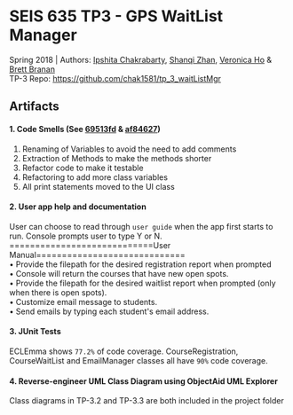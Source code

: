 # SEIS 635 TP3 - GPS WaitList Manager
Spring 2018 | Authors:
<a href="https://github.com/chak1581">Ipshita Chakrabarty</a>, <a href="https://github.com/zhan7829">Shanqi Zhan</a>, <a href="https://github.com/hoveronica">Veronica Ho</a> & <a href="https://github.com/brananbrett">Brett Branan</a>  
TP-3 Repo: https://github.com/chak1581/tp_3_waitListMgr

## Artifacts
#### 1. Code Smells (See <a href="https://github.com/chak1581/tp_3_waitListMgr/commit/69513fdfba329fc314929bcacb44614fbdc5d691">69513fd</a> & <a href="https://github.com/chak1581/tp_3_waitListMgr/commit/af84627b50a972c76641456426b513b477b4fec2">af84627</a>)
1. Renaming of Variables to avoid the need to add comments
2. Extraction of Methods to make the methods shorter
3. Refactor code to make it testable
4. Refactoring to add more class variables
5. All print statements moved to the UI class  

#### 2. User app help and documentation
User can choose to read through `user guide` when the app first starts to run. Console prompts user to type Y or N. 
============================User Manual=============================  
• Provide the filepath for the desired registration report when prompted     
• Console will return the courses that have new open spots.  
• Provide the filepath for the desired waitlist report when prompted (only when there is open spots).  
• Customize email message to students.  
• Send emails by typing each student's email address.  

#### 3. JUnit Tests
ECLEmma shows `77.2%` of code coverage. CourseRegistration, CourseWaitList and EmailManager classes all have `90%` code coverage. 

#### 4. Reverse-engineer UML Class Diagram using ObjectAid UML Explorer
Class diagrams in TP-3.2 and TP-3.3 are both included in the project folder
